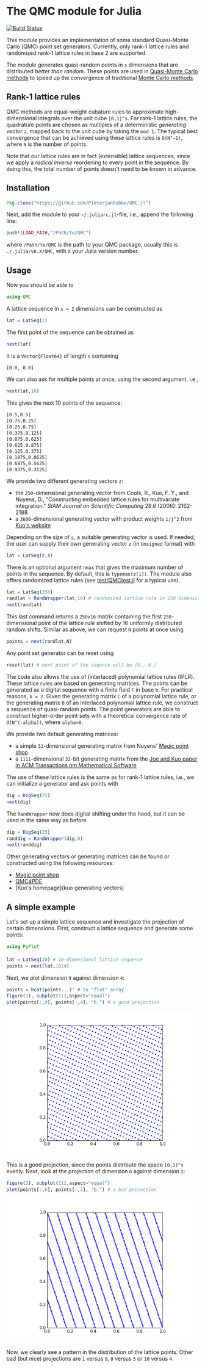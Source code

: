 # The QMC module for Julia
[![Build Status](https://travis-ci.org/PieterjanRobbe/QMC.jl.png)](https://travis-ci.org/PieterjanRobbe/QMC.jl)

This module provides an implementation of some standard Quasi-Monte Carlo (QMC) point set generators.
Currently, only rank-1 lattice rules and randomized rank-1 lattice rules in base 2 are supported.

The module generates quasi-random points in `s` dimensions that are distributed *better than random*.
These points are used in [Quasi-Monte Carlo methods](https://en.wikipedia.org/wiki/Quasi-Monte_Carlo_method) to speed up 
the convergence of traditional [Monte Carlo methods](https://en.wikipedia.org/wiki/Monte_Carlo_method).

## Rank-1 lattice rules

QMC methods are equal-weight cubature rules to approximate high-dimensional integrals over the unit cube `[0,1]^s`. For rank-1 lattice rules, the quadrature points are chosen as multiples of a deterministic *generating vector* `z`, mapped back to the unit cube by taking the `mod 1`. The typical best convergence that can be achieved using these lattice rules is `O(N^−1)`, where `N` is the number of points.

Note that our lattice rules are in fact (extensible) lattice sequences, since we apply a *radical inverse* reordening to every point in the sequence. By doing this, the total number of points doesn't need to be known in advance.

## Installation

```julia
Pkg.clone("https://github.com/PieterjanRobbe/QMC.jl")
```

Next, add the module to your `~/.juliarc.jl`-file, i.e., append the following line:

```julia
push!(LOAD_PATH,"/Path/to/QMC")
```
where `/Path/to/QMC` is the path to your QMC package, usually this is `./.julia/v0.X/QMC`, with `X` your Julia version number.

## Usage

Now you should be able to 

```julia
using QMC
```

A lattice sequence in `s = 2` dimensions can be constructed as

```julia
lat = LatSeq(2)
```

The first point of the sequence can be obtained as

```julia
next(lat)
```
It is a `Vector{Float64}` of length `s` containing

```
[0.0, 0.0]
```

We can also ask for multiple points at once, using the second argument, i.e.,

```julia
next(lat,10)
```

This gives the next 10 points of the sequence:

```
[0.5,0.5]      
[0.75,0.25]    
[0.25,0.75]    
[0.375,0.125]  
[0.875,0.625]  
[0.625,0.875]  
[0.125,0.375]  
[0.1875,0.0625]
[0.6875,0.5625]
[0.9375,0.3125]
```

We provide two different generating vectors `z`:

* the `250`-dimensional generating vector from Cools, R., Kuo, F. Y., and Nuyens, D., "Constructing embedded lattice rules for multivariate integration." *SIAM Journal on Scientific Computing* 28.6 (2006): 2162-2188
* a `3600`-dimensional generating vector with product weights `1/j^2` from [Kuo's website](http://web.maths.unsw.edu.au/~fkuo/lattice/)

Depending on the size of `s`, a suitable generating vector is used. If needed, the user can supply their own generating vector `z` (in `Unsigned` format) with

```julia
lat = LatSeq(z,s)
```
There is an optional argument `nmax` that gives the maximum number of points in the sequence. By default, this is `typemax(z[1])`. The module also offers randomized lattice rules (see [test/QMCtest.jl](test/QMCtest.jl) for a typical use).

```julia
lat = LatSeq(250)
randlat = RandWrapper(lat,16) # randomized lattice rule in 250 dimensions with 16 shifts
next(randlat)
```
This last command returns a `250x16` matrix containing the first `250`-dimensional point of the lattice rule shifted by 16 uniformly distributed random shifts. Similar as above, we can request `N` points at once using

```julia
points = next(randlat,N)
```

Any point set generator can be reset using

```julia
reset(lat) # next point of the sequnce will be [0., 0.]
```

The code also allows the use of (interlaced) polynomial lattice rules (IPLR). These lattice rules are based on generating matrices. The points can be generated as a digital sequence with a finite field `F` in base `b`. For practical reasons, `b = 2`. Given the generating matrix `C` of a polynomial lattice rule, or the generating matrix `B` of an interlaced polynomial lattice rule, we construct a sequence of quasi-random points. The point generators are able to construct higher-order point sets with a theoretical convergence rate of `O(N^(-alpha))`, where `alpha>0`.

We provide two default generating matrices:

* a simple `32`-dimensional generating matrix from Nuyens' [Magic point shop](https://people.cs.kuleuven.be/~dirk.nuyens/qmc-generators/) 
* a `1111`-dimensional `32`-bit generating matrix from the [Joe and Kuo paper in ACM Transactions om Mathematical Software](https://people.cs.kuleuven.be/~dirk.nuyens/qmc-generators/sobolmats/)


The use of these lattice rules is the same as for rank-1 lattice rules, i.e., we can initialize a generator and ask points with

```julia
dig = DigSeq(25)
next(dig)
```

The `RandWrapper` now does digital shifting under the hood, but it can be used in the same way as before.

```julia
dig = DigSeq(25)
randdig = RandWrapper(dig,8)
next(randdig)
```

Other generating vectors or generating matrices can be found or constructed using the following resources:

* [Magic point shop](https://people.cs.kuleuven.be/~dirk.nuyens/qmc-generators/)
* [QMC4PDE](https://people.cs.kuleuven.be/~dirk.nuyens/qmc4pde/)
* [Kuo's homepage](kuo generating vectors)

## A simple example

Let's set up a simple lattice sequence and investigate the projection of certain dimensions.
First, construct a lattice sequence and generate some points:

```julia
using PyPlot

lat = LatSeq(10) # 10-dimensional lattice sequence
points = next(lat,1024)
```
Next, we plot dimension `9` against dimension `4`:

```julia
points = hcat(points...)' # to "flat" array
figure(1), subplot(111,aspect="equal")
plot(points[:,9], points[:,4], "b.") # a good projection
```
![projection of dimension 9 versus dimension 4](figures/9_versus_4.png "projection of dimension 9 versus dimension 4")

This is a good projection, since the points distribute the space `[0,1]^s` evenly. Next, look at the projection of dimension `6` against dimension `2`:

```julia
figure(2), subplot(111,aspect="equal")
plot(points[:,6], points[:,2], "b.") # a bad projection
```
![projection of dimension 6 versus dimension 2](figures/6_versus_2.png "projection of dimension 9 versus dimension 4")

Now, we clearly see a pattern in the distribution of the lattice points. Other bad (but nice) projections are `1` versus `9`, `8` versus `5` or `10` versus `4`.
